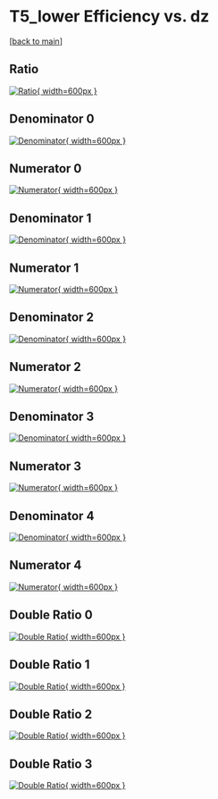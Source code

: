 # T5_lower Efficiency vs. dz

[[back to main](./)]



## Ratio

[![Ratio](../mtv/var/T5_lower_loweta_0_1_eff_dz.png){ width=600px }](../mtv/var/T5_lower_loweta_0_1_eff_dz.pdf)

## Denominator 0

[![Denominator](../mtv/den/T5_lower_loweta_0_1_eff_dz_den0.png){ width=600px }](../mtv/den/T5_lower_loweta_0_1_eff_dz_den0.pdf)

## Numerator 0

[![Numerator](../mtv/num/T5_lower_loweta_0_1_eff_dz_num0.png){ width=600px }](../mtv/num/T5_lower_loweta_0_1_eff_dz_num0.pdf)

## Denominator 1

[![Denominator](../mtv/den/T5_lower_loweta_0_1_eff_dz_den1.png){ width=600px }](../mtv/den/T5_lower_loweta_0_1_eff_dz_den1.pdf)

## Numerator 1

[![Numerator](../mtv/num/T5_lower_loweta_0_1_eff_dz_num1.png){ width=600px }](../mtv/num/T5_lower_loweta_0_1_eff_dz_num1.pdf)

## Denominator 2

[![Denominator](../mtv/den/T5_lower_loweta_0_1_eff_dz_den2.png){ width=600px }](../mtv/den/T5_lower_loweta_0_1_eff_dz_den2.pdf)

## Numerator 2

[![Numerator](../mtv/num/T5_lower_loweta_0_1_eff_dz_num2.png){ width=600px }](../mtv/num/T5_lower_loweta_0_1_eff_dz_num2.pdf)

## Denominator 3

[![Denominator](../mtv/den/T5_lower_loweta_0_1_eff_dz_den3.png){ width=600px }](../mtv/den/T5_lower_loweta_0_1_eff_dz_den3.pdf)

## Numerator 3

[![Numerator](../mtv/num/T5_lower_loweta_0_1_eff_dz_num3.png){ width=600px }](../mtv/num/T5_lower_loweta_0_1_eff_dz_num3.pdf)

## Denominator 4

[![Denominator](../mtv/den/T5_lower_loweta_0_1_eff_dz_den4.png){ width=600px }](../mtv/den/T5_lower_loweta_0_1_eff_dz_den4.pdf)

## Numerator 4

[![Numerator](../mtv/num/T5_lower_loweta_0_1_eff_dz_num4.png){ width=600px }](../mtv/num/T5_lower_loweta_0_1_eff_dz_num4.pdf)

## Double Ratio 0

[![Double Ratio](../mtv/ratio/T5_lower_loweta_0_1_eff_dz_ratio0.png){ width=600px }](../mtv/ratio/T5_lower_loweta_0_1_eff_dz_ratio0.pdf)

## Double Ratio 1

[![Double Ratio](../mtv/ratio/T5_lower_loweta_0_1_eff_dz_ratio1.png){ width=600px }](../mtv/ratio/T5_lower_loweta_0_1_eff_dz_ratio1.pdf)

## Double Ratio 2

[![Double Ratio](../mtv/ratio/T5_lower_loweta_0_1_eff_dz_ratio2.png){ width=600px }](../mtv/ratio/T5_lower_loweta_0_1_eff_dz_ratio2.pdf)

## Double Ratio 3

[![Double Ratio](../mtv/ratio/T5_lower_loweta_0_1_eff_dz_ratio3.png){ width=600px }](../mtv/ratio/T5_lower_loweta_0_1_eff_dz_ratio3.pdf)

